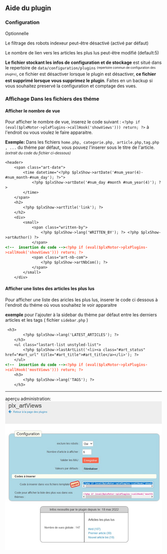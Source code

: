 <h2>Aide du plugin</h2>
	
<h3>Configuration</h3>
<p>Optionnelle</p>
<p>Le filtrage des robots indexeur peut-être désactivé (activé par défaut)</p>
<p>Le nombre de lien vers les articles les plus lus peut-être modifié (default:5)</p>
<p><b>Le fichier stockant les infos de configuration et de stockage</b> est situé dans le repertoire de <code>data/configuration/plugins</code> <sub><sup>(repertoire commun de configuration des plugins)</sup></sub>, ce fichier est désactiver lorsque le plugin est désactiver, <b>ce fichier est supprimé lorsque vous supprimez le plugin</b>. Faites en un backup si vous souhaitez preservé la configuration et comptage des vues.</p>
<h3>Affichage Dans les fichiers des  théme</h3>
  <h4>Afficher le nombre de vue</h4>
<p>Pour afficher le nombre de vue, inserez le code suivant :
<code>&lt;?php if (eval($plxMotor->plxPlugins->callHook('showViews'))) return; ?></code> à l'endroit ou vous voulez le faire apparaitre.</p>
<p><b>Exemple:</b> Dans les fichiers <code>home.php, categorie.php, article.php,tag.php , ...</code> du théme par défaut, vous pouvez l'inserer sous le titre de l'article.<small><i>(extrait du code du fichier ci-dessous)</i></small>
<pre><code>&lt;header>
	&lt;span class="art-date">
		&lt;time datetime="&lt;?php $plxShow->artDate('#num_year(4)-#num_month-#num_day'); ?>">
			&lt;?php $plxShow->artDate('#num_day #month #num_year(4)'); ?>
		&lt;/time>
	&lt;/span>
	&lt;h2>
		&lt;?php $plxShow->artTitle('link'); ?>
	&lt;/h2>
	&lt;div>
		&lt;small>
			&lt;span class="written-by">
				&lt;?php $plxShow->lang('WRITTEN_BY'); ?> &lt;?php $plxShow->artAuthor() ?>
			&lt;/span>
<b style="color:green">&lt;!--  insertion du code --></b><b style="color:tomato">&lt;?php if (eval($plxMotor->plxPlugins->callHook('showViews'))) return; ?></b>
			&lt;span class="art-nb-com">
				&lt;?php $plxShow->artNbCom(); ?>
			&lt;/span>
		&lt;/small>
	&lt;/div></code></pre></p>
<h4>Afficher une listes des articles les plus lus</h4>
<p>Pour afficher une liste des aricles les plus lus, inserer le code ci dessous à l'endroit du théme où vous souhaitez le voir apparaitre</p>
<p><b>exemple</b> pour l'ajouter à la sidebar du thème par défaut entre les derniers articles et les tags ( fichier <code>sidebar.php</code> )</p>
<pre><code>	&lt;h3>
		&lt;?php $plxShow->lang('LATEST_ARTICLES'); ?>
	&lt;/h3>
	&lt;ul class="lastart-list unstyled-list">
		&lt;?php $plxShow->lastArtList('&lt;li>&lt;a class="#art_status" href="#art_url" title="#art_title">#art_title&lt;/a>&lt;/li>'); ?>
	&lt;/ul>
<b style="color:green">&lt;!--  insertion du code --></b><b style="color:tomato">&lt;?php if (eval($plxMotor->plxPlugins->callHook('mostViews'))) return; ?></b>		
	&lt;h3>
		&lt;?php $plxShow->lang('TAGS'); ?>
	&lt;/h3>
</code></pre>

<hr>
aperçu administration:
<img src="https://github.com/gcyrillus/plx_artViews/blob/v0.4/vues0.4.jpg">
